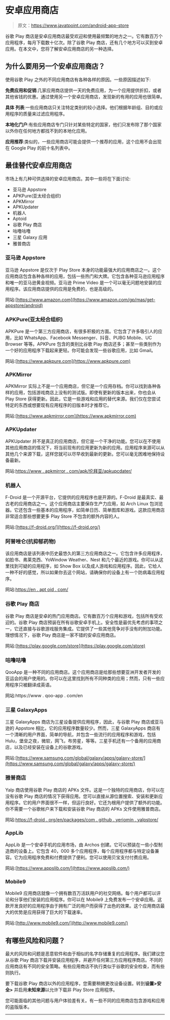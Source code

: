 # 安卓应用商店

> 原文：<https://www.javatpoint.com/android-app-store>

谷歌 Play 商店是安卓应用商店最受欢迎和使用最频繁的地方之一。它有数百万个应用程序，每月下载数十亿次。除了谷歌 Play 商店，还有几个地方可以买到安卓应用。在本文中，您将了解安卓应用商店的另一种选择。

## 为什么要用另一个安卓应用商店？

使用谷歌 Play 之外的不同应用商店有各种各样的原因。一些原因描述如下:

**免费应用和促销**:几家应用商店提供一天的免费应用，为一个应用提供折扣，或者其他省钱的优惠。通过使用另一个安卓应用商店，发现新的有用的应用也很简单。

**具体** **列表**:一些应用商店只关注特定类别的较小选择。他们根据年龄组、目的或应用程序的质量来过滤应用程序。

**本地化门户**:有些应用商店专门只针对某些特定的国家，他们只发布除了那个国家以外你在任何地方都找不到的本地化应用。

**应用推荐**:类似的，一些应用商店可能会提供一个推荐的应用，这个应用不会出现在 Google Play 的前十名列表中。

## 最佳替代安卓应用商店

市场上有几种可供选择的安卓应用商店。其中一些将在下面讨论:

*   亚马逊 Appstore
*   APKPure(亚太经合组织)
*   APKMirror
*   APKUpdater
*   机器人
*   Aptoid
*   谷歌 Play 商店
*   咕噜咕噜
*   三星 Galaxy 应用
*   雅普商店

### 亚马逊 Appstore

亚马逊 Appstore 是仅次于 Play Store 本身的功能最强大的应用商店之一。这个应用商店包含各种各样的应用，包括一些热门和大牌。它包含各种亚马逊应用程序和唯一的亚马逊黄金视频。亚马逊 Prime Video 是一个可以毫无问题地安装的应用程序。该应用商店提供的应用是免费的，也是高级的。

网站:[https://www.amazon.com](https://www.amazon.com/gp/mas/get-appstore/android)

### APKPure(亚太经合组织)

APKPure 是一个第三方应用商店，有很多积极的方面。它包含了许多吸引人的应用，比如 WhatsApp、Facebook Messenger、抖音、PUBG Mobile、UC Browser 等等。APKPure 包含的类别比谷歌 Play 商店还多；甚至一些类别作为一个好的应用程序下载起来更轻。你可能会发现一些谷歌应用，比如 Gmail。

网站:[https://www.apkpure.com](https://www.apkpure.com)

### APKMirror

APKMirror 实际上不是一个应用商店，但它是一个应用存档。你可以找到各种各样的应用，包括游戏商店上没有的测试版。即使有更新的版本出来，你也会从 Play Store 获得更新。因此，它是一些游戏和应用的替代来源。我们仅在您尝试特定的东西或想要现有应用程序的旧版本时才推荐它。

网站:[https://www.apkmirror.com](https://www.apkmirror.com)

### APKUpdater

APKUpdater 并不是真正的应用商店，但它是一个干净的功能。您可以在不使用其他应用商店的情况下，将当前现有的应用更新为新的应用。应用程序来源可以从其他几个来源下载，这样您就可以尽早收到最新的更新。您可以毫无困难地保持设备最新。

网站:[https://www . apkmirror . com/apk/伦拜亚/apkupcdater/](https://www.apkmirror.com/apk/rumboalla/apkupdater/)

### 机器人

F-Droid 是一个开源平台，它提供的应用程序也是开源的。F-Droid 是最真实、最古老的应用商店之一。这个应用商店主要保存生产力应用，如 Arch Linux 包浏览器。它还包含一些基本的应用程序，如简单日历、简单图库和游戏。这款应用商店非常适合那些想要更多 Play Store 不包含的额外内容的人。

网站:[https://f-droid.org/](https://f-droid.org/)

### 阿普唑仑(抗抑郁药物)

该应用商店是该列表中历史最悠久的第三方应用商店之一。它包含许多应用程序，如脸书、弗莱克西、YoWindow Weather、Nest 和几个最近的游戏。你可以从这里找到可疑的应用程序，如 Show Box 以及成人游戏和应用程序。因此，它给人一种不好的感觉，所以如果你去这个网站，请确保你的设备上有一个防病毒应用程序。

网站:[https://en . apt oid . com/](https://en.aptoide.com/)

### 谷歌 Play 商店

谷歌 Play 商店是安卓的热门应用商店。它有数百万个应用和游戏，包括所有受欢迎的。谷歌 Play 商店预装在所有谷歌安卓手机上。安全性是最优先考虑的事项之一，它还直接与谷歌游戏服务集成。它提供了一些其他竞争对手没有的附加功能。理想情况下，谷歌 Play 商店是一家不错的安卓应用商店。

网站:[https://play.google.com/store](https://play.google.com/store)

### 咕噜咕噜

QooApp 是一种不同的应用商店。这个应用商店是给那些想要亚洲开发者开发的亚运会的用户使用的。你可以在这里找到所有不同种类的应用；然而，只有一些应用程序只被翻译成英语。

网站:https://www . qoo-app . com/en

### 三星 GalaxyApps

三星 GalaxyApps 商店为三星设备提供应用程序，因此，与谷歌 Play 商店或亚马逊的 Appstore 相比，它的应用程序数量较少。然而，三星 GalaxyApps 商店有一个清晰的用户界面，简单的导航，并包含一些流行的应用程序和游戏，包括 Hulu，堡垒之夜，微软，网飞，布劳星，等等。三星手机还有一个备用的应用商店，以及已经安装在设备上的谷歌游戏。

网站:[https://www.samsung.com/global/galaxy/apps/galaxy-store/](https://www.samsung.com/global/galaxy/apps/galaxy-store/)

### 雅普商店

Yalp 商店使用谷歌 Play 商店的 APKs 文件。这是一个独特的应用商店，你可以在没有谷歌 Play 商店的情况下获得应用。您可以直接从源位置搜索、安装和更新应用程序。它的用户界面很不一样，但运行良好。它还为根用户提供了额外的功能。你不需要一个谷歌帐户来下载和安装谷歌 Play 商店的 APKs 文件使用雅普商店。

网站:[https://f-droid . org/en/packages/com . github . yeriomin . yalpstore/](https://f-droid.org/en/packages/com.github.yeriomin.yalpstore/)

### AppLib

AppLib 是一个安卓手机的应用市场，由 Archos 创建。它可以预装在一些小型制造商的设备上。它包含 40，000 多个应用程序，每个应用程序都与特定设备兼容。它为应用程序免费和付费提供了便利。您可以使用贝宝支付付费应用。

网站:[https://www.appslib.com/](https://www.appslib.com/)

### Mobile9

Mobile9 应用商店就像一个拥有数百万活跃用户的社交网络。每个用户都可以评论和分享他们安装的应用程序。你可以在 Mobile9 上免费发布一个安卓应用。这款开发良好的应用程序由于拥有广泛的用户而获得了出色的效果。这个应用商店最大的优势是应用获得了巨大的下载速率。

网站:[http://www.mobile9.com/](http://www.mobile9.com/)

## 有哪些风险和问题？

最大的风险和问题是恶意软件和由于相似的名字存储重复的应用程序。我们建议您从谷歌 Play 商店下载并安装应用程序，并避开任何第三方应用程序商店。不同的应用商店有不同的安全策略。有些应用商店不执行类似于谷歌的安全检查，而有些则执行。

要下载谷歌 Play 商店以外的应用程序，您需要稍微更改设备设置。转到**设置>安全>** 并启用**未知来源**以允许下载非 Play Store 应用程序。

您可能面临的其他问题与用户体验差有关。有一些不同的应用商店包含游戏和应用的盗版版本。

* * *